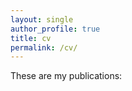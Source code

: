 ```yaml
---
layout: single
author_profile: true
title: cv
permalink: /cv/
---
```


These are my publications: 


